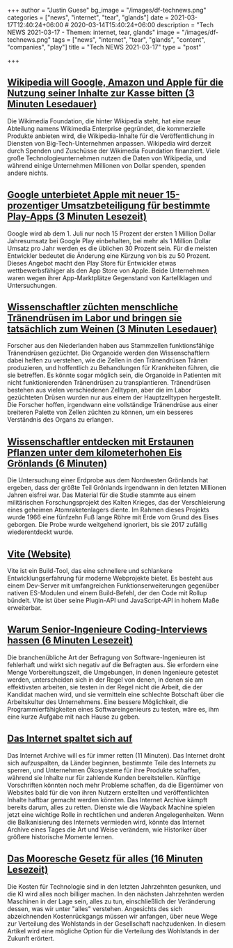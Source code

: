+++
author = "Justin Guese"
bg_image = "/images/df-technews.png"
categories = ["news", "internet", "tear", "glands"]
date = 2021-03-17T12:40:24+06:00 # 2020-03-14T15:40:24+06:00
description = "Tech NEWS 2021-03-17 - Themen: internet, tear, glands"
image = "/images/df-technews.png"
tags = ["news", "internet", "tear", "glands", "content", "companies", "play"]
title = "Tech NEWS 2021-03-17"
type = "post"

+++

## [Wikipedia will Google, Amazon und Apple für die Nutzung seiner Inhalte zur Kasse bitten (3 Minuten Lesedauer)](https://mashable.com/article/wikipedia-charging-big-tech/)

 Die Wikimedia Foundation, die hinter Wikipedia steht, hat eine neue Abteilung namens Wikimedia Enterprise gegründet, die kommerzielle Produkte anbieten wird, die Wikipedia-Inhalte für die Veröffentlichung in Diensten von Big-Tech-Unternehmen anpassen. Wikipedia wird derzeit durch Spenden und Zuschüsse der Wikimedia Foundation finanziert. Viele große Technologieunternehmen nutzen die Daten von Wikipedia, und während einige Unternehmen Millionen von Dollar spenden, spenden andere nichts.

## [Google unterbietet Apple mit neuer 15-prozentiger Umsatzbeteiligung für bestimmte Play-Apps (3 Minuten Lesezeit)](https://arstechnica.com/gadgets/2021/03/google-undercuts-apple-with-new-15-revenue-share-for-certain-play-apps/)

 Google wird ab dem 1. Juli nur noch 15 Prozent der ersten 1 Million Dollar Jahresumsatz bei Google Play einbehalten, bei mehr als 1 Million Dollar Umsatz pro Jahr werden es die üblichen 30 Prozent sein. Für die meisten Entwickler bedeutet die Änderung eine Kürzung von bis zu 50 Prozent. Dieses Angebot macht den Play Store für Entwickler etwas wettbewerbsfähiger als den App Store von Apple. Beide Unternehmen waren wegen ihrer App-Marktplätze Gegenstand von Kartellklagen und Untersuchungen.

## [Wissenschaftler züchten menschliche Tränendrüsen im Labor und bringen sie tatsächlich zum Weinen (3 Minuten Lesedauer)](https://www.cnet.com/news/scientists-grow-human-tear-glands-in-a-lab-and-actually-make-them-cry/)

 Forscher aus den Niederlanden haben aus Stammzellen funktionsfähige Tränendrüsen gezüchtet. Die Organoide werden den Wissenschaftlern dabei helfen zu verstehen, wie die Zellen in den Tränendrüsen Tränen produzieren, und hoffentlich zu Behandlungen für Krankheiten führen, die sie betreffen. Es könnte sogar möglich sein, die Organoide in Patienten mit nicht funktionierenden Tränendrüsen zu transplantieren. Tränendrüsen bestehen aus vielen verschiedenen Zelltypen, aber die im Labor gezüchteten Drüsen wurden nur aus einem der Hauptzelltypen hergestellt. Die Forscher hoffen, irgendwann eine vollständige Tränendrüse aus einer breiteren Palette von Zellen züchten zu können, um ein besseres Verständnis des Organs zu erlangen.

## [Wissenschaftler entdecken mit Erstaunen Pflanzen unter dem kilometerhohen Eis Grönlands (6 Minuten)](https://www.sciencedaily.com/releases/2021/03/210315165639.htm)

 Die Untersuchung einer Erdprobe aus dem Nordwesten Grönlands hat ergeben, dass der größte Teil Grönlands irgendwann in den letzten Millionen Jahren eisfrei war. Das Material für die Studie stammte aus einem militärischen Forschungsprojekt des Kalten Krieges, das der Verschleierung eines geheimen Atomraketenlagers diente. Im Rahmen dieses Projekts wurde 1966 eine fünfzehn Fuß lange Röhre mit Erde vom Grund des Eises geborgen. Die Probe wurde weitgehend ignoriert, bis sie 2017 zufällig wiederentdeckt wurde.

## [Vite (Website)](https://vitejs.dev/)

 Vite ist ein Build-Tool, das eine schnellere und schlankere Entwicklungserfahrung für moderne Webprojekte bietet. Es besteht aus einem Dev-Server mit umfangreichen Funktionserweiterungen gegenüber nativen ES-Modulen und einem Build-Befehl, der den Code mit Rollup bündelt. Vite ist über seine Plugin-API und JavaScript-API in hohem Maße erweiterbar.

## [Warum Senior-Ingenieure Coding-Interviews hassen (6 Minuten Lesezeit)](https://medium.com/swlh/why-senior-engineers-hate-coding-interviews-d583d2855757)

 Die branchenübliche Art der Befragung von Software-Ingenieuren ist fehlerhaft und wirkt sich negativ auf die Befragten aus. Sie erfordern eine Menge Vorbereitungszeit, die Umgebungen, in denen Ingenieure getestet werden, unterscheiden sich in der Regel von denen, in denen sie am effektivsten arbeiten, sie testen in der Regel nicht die Arbeit, die der Kandidat machen wird, und sie vermitteln eine schlechte Botschaft über die Arbeitskultur des Unternehmens. Eine bessere Möglichkeit, die Programmierfähigkeiten eines Softwareingenieurs zu testen, wäre es, ihm eine kurze Aufgabe mit nach Hause zu geben.

## [Das Internet spaltet sich auf](https://www.protocol.com/internet-archive-preserving-future)

 Das Internet Archive will es für immer retten (11 Minuten). Das Internet droht sich aufzuspalten, da Länder beginnen, bestimmte Teile des Internets zu sperren, und Unternehmen Ökosysteme für ihre Produkte schaffen, während sie Inhalte nur für zahlende Kunden bereitstellen. Künftige Vorschriften könnten noch mehr Probleme schaffen, da die Eigentümer von Websites bald für die von ihren Nutzern erstellten und veröffentlichten Inhalte haftbar gemacht werden könnten. Das Internet Archive kämpft bereits darum, alles zu retten. Dienste wie die Wayback Machine spielen jetzt eine wichtige Rolle in rechtlichen und anderen Angelegenheiten. Wenn die Balkanisierung des Internets vermieden wird, könnte das Internet Archive eines Tages die Art und Weise verändern, wie Historiker über größere historische Momente lernen.

## [Das Mooresche Gesetz für alles (16 Minuten Lesezeit)](https://moores.samaltman.com/)

 Die Kosten für Technologie sind in den letzten Jahrzehnten gesunken, und die KI wird alles noch billiger machen. In den nächsten Jahrzehnten werden Maschinen in der Lage sein, alles zu tun, einschließlich der Veränderung dessen, was wir unter "alles" verstehen. Angesichts des sich abzeichnenden Kostenrückgangs müssen wir anfangen, über neue Wege zur Verteilung des Wohlstands in der Gesellschaft nachzudenken. In diesem Artikel wird eine mögliche Option für die Verteilung des Wohlstands in der Zukunft erörtert.

